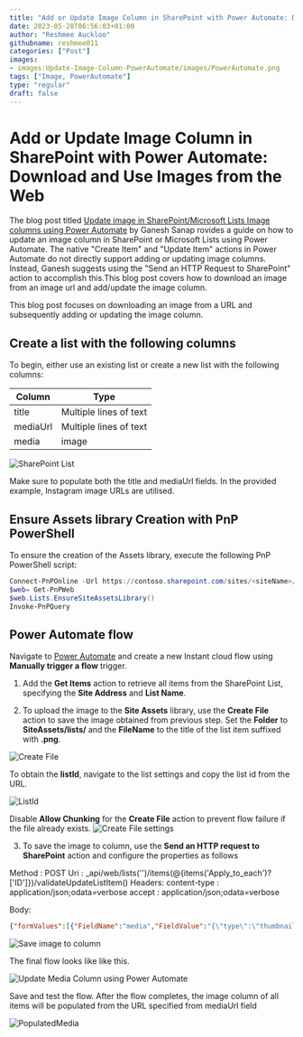 ```yaml
---
title: "Add or Update Image Column in SharePoint with Power Automate: Download and Use Images from the Web"
date: 2023-05-28T06:56:03+01:00
author: "Reshmee Auckloo"
githubname: reshmee011
categories: ["Post"]
images:
- images:Update-Image-Column-PowerAutomate/images/PowerAutomate.png
tags: ["Image, PowerAutomate"]
type: "regular"
draft: false
---
```



# Add or Update Image Column in SharePoint with Power Automate: Download and Use Images from the Web

The blog post titled [Update image in SharePoint/Microsoft Lists Image columns using Power Automate](https://ganeshsanapblogs.wordpress.com/2022/10/20/update-image-in-sharepoint-microsoft-lists-image-columns-using-power-automate/) by Ganesh Sanap rovides a guide on how to update an image column in SharePoint or Microsoft Lists using Power Automate. The native "Create Item" and "Update Item" actions in Power Automate do not directly support adding or updating image columns. Instead, Ganesh suggests using the "Send an HTTP Request to SharePoint" action to accomplish this.This blog post covers how to download an image from an image url and add/update the image column.

This blog post focuses on downloading an image from a URL and subsequently adding or updating the image column. 

## Create a list with the following columns

To begin, either use an existing list or create a new list with the following columns:

| Column | Type            |
| --------- | ----------------- |
| title     | Multiple lines of text  |
| mediaUrl    | Multiple lines of text    |
| media    | image    |

![SharePoint List](../images/Update-Image-Column-PowerAutomate/SharePointList.png)

Make sure to populate both the title and mediaUrl fields. In the provided example, Instagram image URLs are utilised.

## Ensure Assets library Creation with PnP PowerShell

To ensure the creation of the Assets library, execute the following PnP PowerShell script:

```powerShell
Connect-PnPOnline -Url https://contoso.sharepoint.com/sites/<siteName>/ -Interactive
$web= Get-PnPWeb
$web.Lists.EnsureSiteAssetsLibrary()
Invoke-PnPQuery
```

## Power Automate flow 

Navigate to [Power Automate](https://make.powerautomate.com) and create a new Instant cloud flow using **Manually trigger a flow** trigger.

1. Add the **Get Items** action to retrieve all items from the SharePoint List, specifying the **Site Address** and **List Name**.

2. To upload the image to the **Site Assets** library, use the **Create File** action to save the image obtained from previous step. Set the **Folder** to  **SiteAssets/lists/<listId>** and the **FileName** to the title of the list item suffixed with **.png**. 

![Create File](../images/Update-Image-Column-PowerAutomate/CreateFile.png)

To obtain the **listId**, navigate to the list settings and copy the list id from the URL.

![ListId](../images/Update-Image-Column-PowerAutomate/listId.png)

Disable **Allow Chunking** for the **Create File** action to prevent flow failure if the file already exists.
![Create File settings](../images/Update-Image-Column-PowerAutomate/CreateFileSettings.png)

3. To save the image to column, use the **Send an HTTP request to SharePoint** action and configure the properties as follows

Method : POST
Uri : _api/web/lists('<listId>')/items(@{items('Apply_to_each')?['ID']})/validateUpdateListItem()
Headers: 
    content-type : application/json;odata=verbose
    accept : application/json;odata=verbose

Body: 
```json
{"formValues":[{"FieldName":"media","FieldValue":"{\"type\":\"thumbnail\",\"fileName\":\"@{items('Apply_to_each')?['Title']}.png\",\"fieldName\":\"media\",\"serverUrl\":\"https://contoso.sharepoint.com\",\"serverRelativeUrl\":\"/sites/siteName@{outputs('Create_file')?['body/Path']}\"}","HasException":false,"ErrorMessage":null}],"bNewDocumentUpdate":false,"checkInComment":null}
```
![Save image to column](../images/Update-Image-Column-PowerAutomate/SaveImageToColumn.png)

The final flow looks like like this.

![Update Media Column using Power Automate](../images/Update-Image-Column-PowerAutomate/UpdateMediaColumnFlow.png)

Save and test the flow. After the flow completes, the image column of all items will be populated from the URL specified from mediaUrl field

![PopulatedMedia](../images/Update-Image-Column-PowerAutomate/PopulatedMedia.png)



